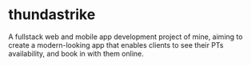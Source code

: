 # thundastrike
A fullstack web and mobile app development project of mine, aiming to create a modern-looking app that enables clients to see their PTs availability, and book in with them online.
